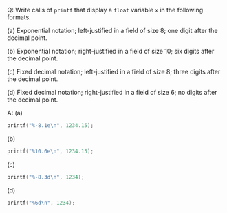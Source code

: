 Q: Write calls of `printf` that display a `float` variable `x` in the following
formats.

(a) Exponential notation; left-justified in a field of size 8; one digit after
the decimal point.

(b) Exponential notation; right-justified in a field of size 10; six digits
after the decimal point.

(c) Fixed decimal notation; left-justified in a field of size 8; three digits
after the decimal point.

(d) Fixed decimal notation; right-justified in a field of size 6; no digits
after the decimal point.

A:
(a)

```c
printf("%-8.1e\n", 1234.15);
```

(b)

```c
printf("%10.6e\n", 1234.15);
```

(c)

```c
printf("%-8.3d\n", 1234);
```

(d)

```c
printf("%6d\n", 1234);
```
